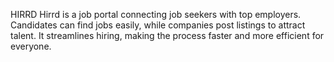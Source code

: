 HIRRD
Hirrd is a job portal connecting job seekers with top employers. Candidates can find jobs easily, while companies post listings to attract talent. It streamlines hiring, making the process faster and more efficient for everyone.